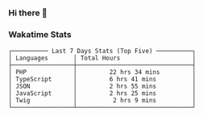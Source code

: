 ### Hi there 👋

<!--
**claserre9/claserre9** is a ✨ _special_ ✨ repository because its `README.md` (this file) appears on your GitHub profile.

Here are some ideas to get you started:

- 🔭 I’m currently working on ...
- 🌱 I’m currently learning ...
- 👯 I’m looking to collaborate on ...
- 🤔 I’m looking for help with ...
- 💬 Ask me about ...
- 📫 How to reach me: ...
- 😄 Pronouns: ...
- ⚡ Fun fact: ...
-->

[//]: # (wakatime-stats)


### Wakatime Stats
```
┌────────── Last 7 Days Stats (Top Five) ──────────┐
│ Languages       │ Total Hours                    │
├─────────────────┼────────────────────────────────┤
│ PHP             │         22 hrs 34 mins         │
│ TypeScript      │         6 hrs 41 mins          │
│ JSON            │         2 hrs 55 mins          │
│ JavaScript      │         2 hrs 25 mins          │
│ Twig            │          2 hrs 9 mins          │
└─────────────────┴────────────────────────────────┘
```

[//]: # (end-wakatime-stats)




































